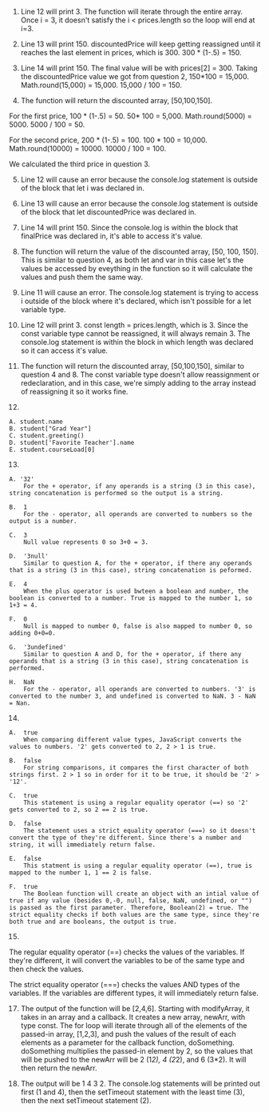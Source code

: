 1. Line 12 will print 3. The function will iterate through the entire array. Once i = 3, it doesn't satisfy the i < prices.length so the loop will end at i=3.

2. Line 13 will print 150. discountedPrice will keep getting reassigned until it reaches the last element in prices, which is 300. 300 * (1-.5) = 150.

3. Line 14 will print 150. The final value will be with prices[2] = 300. Taking the discountedPrice value we got from question 2, 150*100 = 15,000. Math.round(15,000) = 15,000. 15,000 / 100 = 150.

4. The function will return the discounted array, [50,100,150]. 

For the first price, 100 * (1-.5) = 50. 50* 100 = 5,000. Math.round(5000) = 5000. 5000 / 100 = 50.

For the second price, 200 * (1-.5) = 100. 100 * 100 = 10,000. Math.round(10000) = 10000. 10000 / 100 = 100.

We calculated the third price in question 3.

5. Line 12 will cause an error because the console.log statement is outside of the block that let i was declared in.

6. Line 13 will cause an error because the console.log statement is outside of the block that let discountedPrice was declared in.

7. Line 14 will print 150. Since the console.log is within the block that finalPrice was declared in, it's able to access it's value.

8. The function will return the value of the discounted array, [50, 100, 150]. This is similar to question 4, as both let and var in this case let's the values be accessed by eveything in the function so it will calculate the values and push them the same way.

9. Line 11 will cause an error. The console.log statement is trying to access i outside of the block where it's declared, which isn't possible for a let variable type.

10. Line 12 will print 3. const length = prices.length, which is 3. Since the const variable type cannot be reassigned, it will always remain 3. The console.log statement is within the block in which length was declared so it can access it's value.

11. The function will return the discounted array, [50,100,150], similar to question 4 and 8. The const variable type doesn't allow reassignment or redeclaration, and in this case, we're simply adding to the array instead of reassigning it so it works fine.

12. 

    A. student.name
    B. student["Grad Year"]
    C. student.greeting()
    D. student['Favorite Teacher'].name
    E. student.courseLoad[0]

13. 

    A. '32' 
        For the + operator, if any operands is a string (3 in this case), string concatenation is performed so the output is a string. 

    B.  1
        For the - operator, all operands are converted to numbers so the output is a number.

    C.  3
        Null value represents 0 so 3+0 = 3.

    D.  '3null'
        Similar to question A, for the + operator, if there any operands that is a string (3 in this case), string concatenation is peformed.

    E.  4
        When the plus operator is used bwteen a boolean and number, the boolean is converted to a number. True is mapped to the number 1, so 1+3 = 4.

    F.  0
        Null is mapped to number 0, false is also mapped to number 0, so adding 0+0=0.

    G.  '3undefined'
        Similar to question A and D, for the + operator, if there any operands that is a string (3 in this case), string concatenation is performed.

    H.  NaN
        For the - operator, all operands are converted to numbers. '3' is converted to the number 3, and undefined is converted to NaN. 3 - NaN = Nan.

14.

    A.  true
        When comparing different value types, JavaScript converts the values to numbers. '2' gets converted to 2, 2 > 1 is true.

    B.  false
        For string comparisons, it compares the first character of both strings first. 2 > 1 so in order for it to be true, it should be '2' > '12'.

    C.  true
        This statement is using a regular equality operator (==) so '2' gets converted to 2, so 2 == 2 is true. 

    D.  false
        The statement uses a strict equality operator (===) so it doesn't convert the type of they're different. Since there's a number and string, it will immediately return false.

    E.  false
        This statment is using a regular equality operator (==), true is mapped to the number 1, 1 == 2 is false.

    F.  true
        The Boolean function will create an object with an intial value of true if any value (besides 0,-0, null, false, NaN, undefined, or "") is passed as the first parameter. Therefore, Boolean(2) = true. The strict equality checks if both values are the same type, since they're both true and are booleans, the output is true.

15. 
The regular equality operator (==) checks the values of the variables. If they're different, it will convert the variables to be of the same type and then check the values.

The strict equality operator (===) checks the values AND types of the variables. If the variables are different types, it will immediately return false.

17. The output of the function will be [2,4,6]. Starting with modifyArray, it takes in an array and a callback. It creates a new array, newArr, with type const. The for loop will iterate through all of the elements of the passed-in array, [1,2,3], and push the values of the result of each elements as a parameter for the callback function, doSomething. doSomething multiplies the passed-in element by 2, so the values that will be pushed to the newArr will be 2 (1*2), 4 (2*2), and 6 (3*2). It will then return the newArr.

19. The output will be 1 4 3 2. The console.log statements will be printed out first (1 and 4), then the setTimeout statement with the least time (3), then the next setTimeout statement (2).






